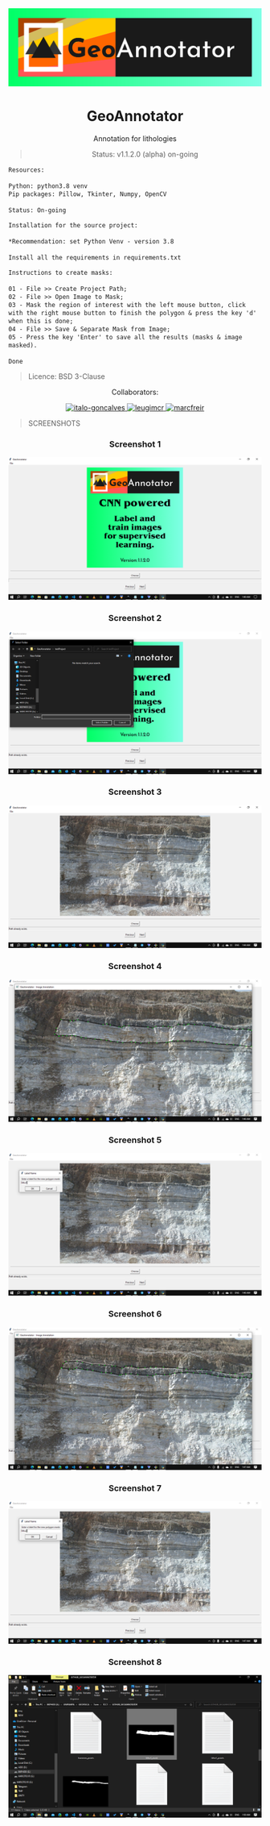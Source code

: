 <div align="center"><img src="./img/geoAnnotator_logo_CC.svg" alt="GeoAnnotator logo" />

# GeoAnnotator

Annotation for lithologies

> Status: v1.1.2.0 (alpha) on-going


</div>

```
Resources:

Python: python3.8 venv
Pip packages: Pillow, Tkinter, Numpy, OpenCV

Status: On-going
```

```
Installation for the source project:

*Recommendation: set Python Venv - version 3.8

Install all the requirements in requirements.txt
```

```
Instructions to create masks:

01 - File >> Create Project Path;
02 - File >> Open Image to Mask;
03 - Mask the region of interest with the left mouse button, click with the right mouse button to finish the polygon & press the key 'd' when this is done;
04 - File >> Save & Separate Mask from Image;
05 - Press the key 'Enter' to save all the results (masks & image masked).

Done

```
> Licence: BSD 3-Clause


<div align="center">

Collaborators:

<a href="https://github.com/italo-goncalves" style="border-radius: 50% !important;">
  <img src="https://avatars.githubusercontent.com/u/17046467?v=4" alt="italo-goncalves" size="32" height="32" width="32" data-view-component="true" class="avatar circle">
</a>

<a href="https://github.com/leugimcr" style="border-radius: 50% !important;">
  <img src="https://avatars.githubusercontent.com/u/133250344?v=4" alt="leugimcr" size="32" height="32" width="32" data-view-component="true" class="avatar circle">
</a>

<a href="https://github.com/marcfreir" style="border-radius: 50% !important;">
  <img src="https://avatars.githubusercontent.com/u/12809691?v=4" alt="marcfreir" size="32" height="32" width="32" data-view-component="true" class="avatar circle">
</a>



<!-- ![GitHub]([https://github.com/heartexlabs/label-studio/workflows/label-studio:build/badge.svg](https://github.com/italo-goncalves)) ![GitHub release](https://img.shields.io/github/v/release/heartexlabs/label-studio?include_prereleases) -->

</div>



> SCREENSHOTS
<div align="center">

### Screenshot 1
<img src="screenshots/img1.png" alt="Screenshot 1" />

### Screenshot 2

<img src="screenshots/img2.png" alt="Screenshot 2" />

### Screenshot 3

<img src="screenshots/img3.png" alt="Screenshot 3" />

### Screenshot 4

<img src="screenshots/img4.png" alt="Screenshot 4" />

### Screenshot 5

<img src="screenshots/img5.png" alt="Screenshot 5" />

### Screenshot 6

<img src="screenshots/img6.png" alt="Screenshot 6" />

### Screenshot 7

<img src="screenshots/img7.png" alt="Screenshot 7" />

### Screenshot 8

<img src="screenshots/img8.png" alt="Screenshot 8" />
</div>
